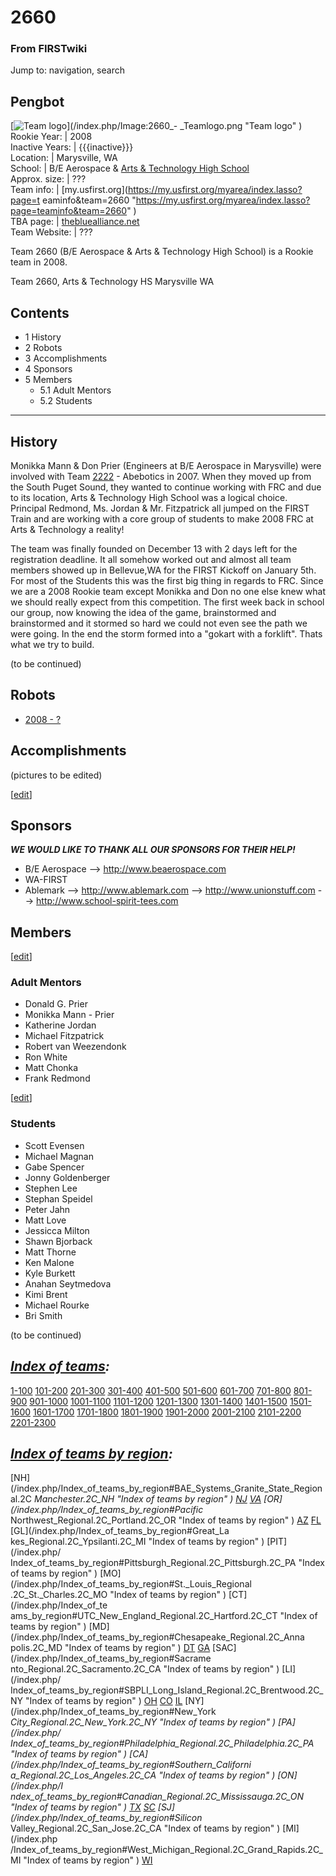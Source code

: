 # 2660

### From FIRSTwiki

Jump to: navigation, search

Pengbot  
---  
[![Team logo](/media/0/03/2660_-_Teamlogo.png)](/index.php/Image:2660_-
_Teamlogo.png "Team logo" )  
Rookie Year: | 2008  
Inactive Years: | {{{inactive}}}  
Location: | Marysville, WA  
School: | B/E Aerospace &amp; [Arts &amp; Technology High
School](http://www.msvl.k12.wa.us/secondary/A&T/index.asp
"http://www.msvl.k12.wa.us/secondary/A&T/index.asp" )  
Approx. size: | ???  
Team info: | [my.usfirst.org](https://my.usfirst.org/myarea/index.lasso?page=t
eaminfo&team=2660
"https://my.usfirst.org/myarea/index.lasso?page=teaminfo&team=2660" )  
TBA page: |
[thebluealliance.net](http://www.thebluealliance.net/tbatv/team.php?team=2660
"http://www.thebluealliance.net/tbatv/team.php?team=2660" )  
Team Website: | ???  
  
  
Team 2660 (B/E Aerospace &amp; Arts &amp; Technology High School) is a Rookie
team in 2008.

Team 2660, Arts &amp; Technology HS Marysville WA

## Contents

  * 1 History
  * 2 Robots
  * 3 Accomplishments
  * 4 Sponsors
  * 5 Members
    * 5.1 Adult Mentors
    * 5.2 Students  
---  
  

## History

Monikka Mann &amp; Don Prier (Engineers at B/E Aerospace in Marysville) were
involved with Team [2222](/index.php/2222 "2222" ) \- Abebotics in 2007. When
they moved up from the South Puget Sound, they wanted to continue working with
FRC and due to its location, Arts &amp; Technology High School was a logical
choice. Principal Redmond, Ms. Jordan &amp; Mr. Fitzpatrick all jumped on the
FIRST Train and are working with a core group of students to make 2008 FRC at
Arts &amp; Technology a reality!

The team was finally founded on December 13 with 2 days left for the
registration deadline. It all somehow worked out and almost all team members
showed up in Bellevue,WA for the FIRST Kickoff on January 5th. For most of the
Students this was the first big thing in regards to FRC. Since we are a 2008
Rookie team except Monikka and Don no one else knew what we should really
expect from this competition. The first week back in school our group, now
knowing the idea of the game, brainstormed and brainstormed and it stormed so
hard we could not even see the path we were going. In the end the storm formed
into a "gokart with a forklift". Thats what we try to build.

(to be continued)

  


## Robots

  * [2008 - ?](/index.php?title=2260_in_2008&action=edit "2260 in 2008" )


## Accomplishments

(pictures to be edited)

[[edit](/index.php?title=2660&action=edit&section=4 "Edit section: Sponsors"
)]

## Sponsors

_**WE WOULD LIKE TO THANK ALL OUR SPONSORS FOR THEIR HELP!**_

  * B/E Aerospace --> <http://www.beaerospace.com>
  * WA-FIRST 
  * Ablemark --> <http://www.ablemark.com> \--> <http://www.unionstuff.com> \--> <http://www.school-spirit-tees.com>

  


## Members

[[edit](/index.php?title=2660&action=edit&section=6 "Edit section: Adult
Mentors" )]

### Adult Mentors

  * Donald G. Prier 
  * Monikka Mann - Prier 
  * Katherine Jordan 
  * Michael Fitzpatrick 
  * Robert van Weezendonk 
  * Ron White 
  * Matt Chonka 
  * Frank Redmond 

[[edit](/index.php?title=2660&action=edit&section=7 "Edit section: Students"
)]

### Students

  * Scott Evensen 
  * Michael Magnan 
  * Gabe Spencer 
  * Jonny Goldenberger 
  * Stephen Lee 
  * Stephan Speidel 
  * Peter Jahn 
  * Matt Love 
  * Jessicca Milton 
  * Shawn Bjorback 
  * Matt Thorne 
  * Ken Malone 
  * Kyle Burkett 
  * Anahan Seytmedova 
  * Kimi Brent 
  * Michael Rourke 
  * Bri Smith 

(to be continued)

_[Index of teams](/index.php/Index_of_teams "Index of teams" ):_  
---  
  
[1-100](/index.php/Index_of_teams#1-100 "Index of teams" )
[101-200](/index.php/Index_of_teams#101-200 "Index of teams" )
[201-300](/index.php/Index_of_teams#201-300 "Index of teams" )
[301-400](/index.php/Index_of_teams#301-400 "Index of teams" )
[401-500](/index.php/Index_of_teams#401-500 "Index of teams" )
[501-600](/index.php/Index_of_teams#501-600 "Index of teams" )
[601-700](/index.php/Index_of_teams#601-700 "Index of teams" )
[701-800](/index.php/Index_of_teams#701-800 "Index of teams" )
[801-900](/index.php/Index_of_teams#801-900 "Index of teams" )
[901-1000](/index.php/Index_of_teams#901-1000 "Index of teams" )
[1001-1100](/index.php/Index_of_teams#1001-1100 "Index of teams" )
[1101-1200](/index.php/Index_of_teams#1101-1200 "Index of teams" )
[1201-1300](/index.php/Index_of_teams#1201-1300 "Index of teams" )
[1301-1400](/index.php/Index_of_teams#1301-1400 "Index of teams" )
[1401-1500](/index.php/Index_of_teams#1401-1500 "Index of teams" )
[1501-1600](/index.php/Index_of_teams#1501-1600 "Index of teams" )
[1601-1700](/index.php/Index_of_teams#1601-1700 "Index of teams" )
[1701-1800](/index.php/Index_of_teams#1701-1800 "Index of teams" )
[1801-1900](/index.php/Index_of_teams#1801-1900 "Index of teams" )
[1901-2000](/index.php/Index_of_teams#1901-2000 "Index of teams" )
[2001-2100](/index.php/Index_of_teams#2001-2100 "Index of teams" )
[2101-2200](/index.php/Index_of_teams#2101-2200 "Index of teams" )
[2201-2300](/index.php/Index_of_teams#2201-2300 "Index of teams" )  
  
  

_[Index of teams by region](/index.php/Index_of_teams_by_region "Index of
teams by region" ):_  
---  
  
[NH](/index.php/Index_of_teams_by_region#BAE_Systems_Granite_State_Regional.2C
_Manchester.2C_NH "Index of teams by region" )
[NJ](/index.php/Index_of_teams_by_region#New_Jersey_Regional.2C_Trenton.2C_NJ
"Index of teams by region" )
[VA](/index.php/Index_of_teams_by_region#NASA.2FVCU_Regional.2C_Richmond.2C_VA
"Index of teams by region" ) [OR](/index.php/Index_of_teams_by_region#Pacific_
Northwest_Regional.2C_Portland.2C_OR "Index of teams by region" )
[AZ](/index.php/Index_of_teams_by_region#Arizona_Regional.2C_Phoenix.2C_AZ
"Index of teams by region" )
[FL](/index.php/Index_of_teams_by_region#Florida_Regional.2C_Orlando.2C_FL
"Index of teams by region" ) [GL](/index.php/Index_of_teams_by_region#Great_La
kes_Regional.2C_Ypsilanti.2C_MI "Index of teams by region" ) [PIT](/index.php/
Index_of_teams_by_region#Pittsburgh_Regional.2C_Pittsburgh.2C_PA "Index of
teams by region" ) [MO](/index.php/Index_of_teams_by_region#St._Louis_Regional
.2C_St._Charles.2C_MO "Index of teams by region" ) [CT](/index.php/Index_of_te
ams_by_region#UTC_New_England_Regional.2C_Hartford.2C_CT "Index of teams by
region" ) [MD](/index.php/Index_of_teams_by_region#Chesapeake_Regional.2C_Anna
polis.2C_MD "Index of teams by region" )
[DT](/index.php/Index_of_teams_by_region#Detroit_Regional.2C_Detroit.2C_MI
"Index of teams by region" )
[GA](/index.php/Index_of_teams_by_region#Peachtree_Regional.2C_Duluth.2C_GA
"Index of teams by region" ) [SAC](/index.php/Index_of_teams_by_region#Sacrame
nto_Regional.2C_Sacramento.2C_CA "Index of teams by region" ) [LI](/index.php/
Index_of_teams_by_region#SBPLI_Long_Island_Regional.2C_Brentwood.2C_NY "Index
of teams by region" )
[OH](/index.php/Index_of_teams_by_region#Buckeye_Regional.2C_Cleveland.2C_OH
"Index of teams by region" )
[CO](/index.php/Index_of_teams_by_region#Colorado_Regional.2C_Denver.2C_CO
"Index of teams by region" )
[IL](/index.php/Index_of_teams_by_region#Midwest_Regional.2C_Evanston.2C_IL
"Index of teams by region" ) [NY](/index.php/Index_of_teams_by_region#New_York
_City_Regional.2C_New_York.2C_NY "Index of teams by region" ) [PA](/index.php/
Index_of_teams_by_region#Philadelphia_Regional.2C_Philadelphia.2C_PA "Index of
teams by region" ) [CA](/index.php/Index_of_teams_by_region#Southern_Californi
a_Regional.2C_Los_Angeles.2C_CA "Index of teams by region" ) [ON](/index.php/I
ndex_of_teams_by_region#Canadian_Regional.2C_Mississauga.2C_ON "Index of teams
by region" )
[TX](/index.php/Index_of_teams_by_region#Lone_Star_Regional.2C_Houston.2C_TX
"Index of teams by region" )
[SC](/index.php/Index_of_teams_by_region#Palmetto_Regional.2C_Columbia.2C_SC
"Index of teams by region" ) [SJ](/index.php/Index_of_teams_by_region#Silicon_
Valley_Regional.2C_San_Jose.2C_CA "Index of teams by region" ) [MI](/index.php
/Index_of_teams_by_region#West_Michigan_Regional.2C_Grand_Rapids.2C_MI "Index
of teams by region" )
[WI](/index.php/Index_of_teams_by_region#Wisconsin_Regional.2C_Milwaukee.2C_WI
"Index of teams by region" )  
  
  

